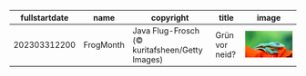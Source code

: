 |fullstartdate|name|copyright|title|image|
|--|--|--|--|--|
202303312200|FrogMonth|Java Flug-Frosch (© kuritafsheen/Getty Images)|Grün vor neid?|![](/de-DE/2023/04/202303312200FrogMonth.jpg)|
